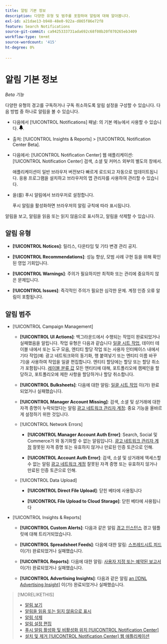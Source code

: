 ```yaml
---
title: 알림 기본 정보
description: 다양한 유형 및 범주를 포함하여 알림에 대해 알아봅니다.
exl-id: a21dae13-b948-48e0-922a-d865f86e72f8
feature: Search Notifications
source-git-commit: ca9425333731ada692c68f08b20f070265eb3409
workflow-type: tm+mt
source-wordcount: '415'
ht-degree: 0%

---
```


# 알림 기본 정보

*Beta 기능*

다양한 유형의 경고를 구독하거나 구독 취소하도록 알림 설정을 구성할 수 있습니다. 다음 방법 중 하나로 알림을 볼 수 있습니다.

* 다음에서 [!UICONTROL Notifications] 패널: 의 기본 메뉴에서 사용할 수 있습니다. ![알림](/help/search-social-commerce/assets/notifications-panel.png "알림").

* 출처: [!UICONTROL Insights & Reports] > [!UICONTROL Notification Center Beta].

* 다음에서: [!UICONTROL Notification Center] 웹 애플리케이션: [!UICONTROL Notification Center] 검색, 소셜 및 커머스 외부의 별도의 창에서.

  애플리케이션이 일반 브라우저 버전보다 빠르게 로드되고 자동으로 업데이트됩니다. 응용 프로그램을 설치하고 브라우저의 앱 관리자를 사용하여 관리할 수 있습니다.

* 을(를) 푸시 알림에서 브라우저로 설정합니다.

  푸시 알림을 활성화하면 브라우저의 알림 규칙에 따라 표시됩니다.

알림을 보고, 알림을 읽음 또는 읽지 않음으로 표시하고, 알림을 삭제할 수 있습니다.

## 알림 유형

* **[!UICONTROL Notices]**: 릴리스, 다운타임 및 기타 변경 관리 공지.

* **[!UICONTROL Recommendations]**: 성능 향상, 모범 사례 구현 등을 위해 확인된 영업 기회입니다.

* **[!UICONTROL Warnings]**: 주의가 필요하지만 최적화 또는 관리에 중요하지 않은 문제입니다.

* **[!UICONTROL Issues]**: 즉각적인 주의가 필요한 심각한 문제. 계정 인증 오류 알림이 포함됩니다.

## 알림 범주

* [!UICONTROL Campaign Management]

   * **[!UICONTROL UI Actions]**: 백그라운드에서 수행되는 작업이 완료되었거나 실패했음을 알립니다. 작업 유형은 다음과 같습니다 [일괄 시트 작업](/help/search-social-commerce/campaign-management/bulksheets/bulksheet-about.md), 데이터 테이블 내에서 또는 도구 모음, 엔티티 할당 작업 또는 사용자 인터페이스 내에서 기타 작업(예: 광고 네트워크와의 동기화, 행 붙여넣기 또는 엔티티 이름 바꾸기)을 사용하여 작업을 일괄 편집합니다. 엔티티 할당에는 할당 또는 할당 취소가 포함됩니다. [레이블 분류 값](/help/search-social-commerce/campaign-management/label-classifications/classification-about.md) 모든 엔티티에 대해, 포트폴리오에 캠페인을 할당하고, 포트폴리오에 제한 사항을 할당하거나 할당 취소합니다.<!--Link "constraint" to constraint-about.md if that file is ever public -->

   * **[!UICONTROL Bulksheets]**: 다음에 대한 알림: [일괄 시트 작업](/help/search-social-commerce/campaign-management/bulksheets/bulksheet-about.md) 이(가) 완료되었거나 실패했습니다.

   * **[!UICONTROL Manager Account Missing]**: 검색, 소셜 및 상거래에 대한 자격 증명이 누락되었다는 알림 [광고 네트워크 관리자 계정](/help/search-social-commerce/admin/manager-accounts.md): 중요 기능을 올바르게 설정하기 위한 것입니다.

  <!--
  * [!UICONTROL Setup Errors]
  
    * **[!UICONTROL Adobe Analytics Tracking Setup Error]**: : Notifications that the [!UICONTROL Landing Page Suffix] value is incorrect, missing, or contains an incorrect [AMO ID template](/help/search-social-commerce/tracking/amo-id-tracking-parameter.md); or it's overridden at a lower level by an incorrect value.
    
    * **[!UICONTROL Manager Account Missing]**: Notifications that Search, Social, & Commerce is missing the credentials for an [ad network manager account](/help/search-social-commerce/admin/manager-accounts.md), which are for the correct setup of critical functions.
  -->

   * [!UICONTROL Network Errors]

      * **[!UICONTROL Manager Account Auth Error]**: Search, Social 및 Commerce가 와 동기화할 수 없는 알림입니다. [광고 네트워크 관리자 계정](/help/search-social-commerce/admin/manager-accounts.md) 잘못된 자격 증명 또는 유효하지 않거나 만료된 인증 토큰으로 인해.

      * **[!UICONTROL Account Auth Error]**: 검색, 소셜 및 상거래에 액세스할 수 없는 알림 [광고 네트워크 계정](/help/search-social-commerce/campaign-management/accounts/ad-network-account-about.md) 잘못된 자격 증명 또는 유효하지 않거나 만료된 인증 토큰으로 인해.

   * [!UICONTROL Data Upload]

      * **[!UICONTROL Direct File Upload]**: 닫힌 베타에 사용됩니다

      * **[!UICONTROL File Upload to Cloud Storage]**: 닫힌 베타에 사용됩니다

<!--
* [!UICONTROL Optimization]
-->

* [!UICONTROL Insights & Reports]

   * **[!UICONTROL Custom Alerts]**: 다음과 같은 알림 [경고 인스턴스](/help/search-social-commerce/alerts/alert-about.md) 경고 템플릿에 대해 트리거되었습니다.

   * **[!UICONTROL Spreadsheet Feeds]**: 다음에 대한 알림: [스프레드시트 피드](/help/search-social-commerce/reports/automation/spreadsheet-feeds/spreadsheet-feed-about.md) 이(가) 완료되었거나 실패했습니다.

   * **[!UICONTROL Reports]**: 다음에 대한 알림: [사용자 지정 또는 예약된 보고서](/help/search-social-commerce/reports/report-about.md) 이(가) 완료되었거나 실패했습니다.

   * **[!UICONTROL Advertising Insights]**: 다음과 같은 알림 [an [!DNL Advertising Insight]](/help/search-social-commerce/advertising-insights/insight-about.md) 이(가) 완료되었거나 실패했습니다.

<!--
* [!UICONTROL System]
-->

>[!MORELIKETHIS]
>
>* [알림 보기](notification-view.md)
>* [알림을 읽음 또는 읽지 않음으로 표시](notification-mark-read-unread.md)
>* [알림 삭제](notification-delete.md)
>* [알림 설정 편집](notification-edit.md)
>* [푸시 알림 활성화 및 비활성화 위치 [!UICONTROL Notification Center]](notifications-push-enable-disable.md)
>* [설치 및 제거 [!UICONTROL Notification Center] 웹 애플리케이션](notification-app-install-uninstall.md)
